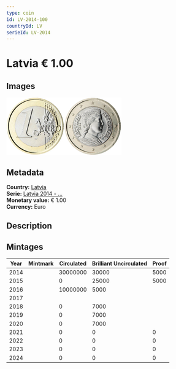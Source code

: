 ```yaml
---
type: coin
id: LV-2014-100
countryId: LV
serieId: LV-2014
---
```


# Latvia € 1.00

## Images

<img src="../../../Images/common-2007-100.webp" height="150" alt="Front image"><img src="Images/latvia-2014-100.webp" height="150" alt="Back image">

## Metadata

**Country:** [Latvia](../index.md)\
**Serie:** [Latvia 2014 - ...](index.md)\
**Monetary value:** € 1.00\
**Currency:** Euro

## Description

## Mintages

| Year | Mintmark | Circulated | Brilliant Uncirculated | Proof |
| ---- | -------- | ---------- | ---------------------- | ----- |
| 2014 |          | 30000000   | 30000                  | 5000  |
| 2015 |          | 0          | 25000                  | 5000  |
| 2016 |          | 10000000   | 5000                   |       |
| 2017 |          |            |                        |       |
| 2018 |          | 0          | 7000                   |       |
| 2019 |          | 0          | 7000                   |       |
| 2020 |          | 0          | 7000                   |       |
| 2021 |          | 0          | 0                      | 0     |
| 2022 |          | 0          | 0                      | 0     |
| 2023 |          | 0          | 0                      | 0     |
| 2024 |          | 0          | 0                      | 0     |
